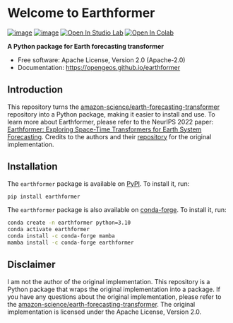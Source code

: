 # Welcome to Earthformer

[![image](https://img.shields.io/pypi/v/earthformer.svg)](https://pypi.python.org/pypi/earthformer)
[![image](https://img.shields.io/conda/vn/conda-forge/earthformer.svg)](https://anaconda.org/conda-forge/earthformer)
[![Open In Studio Lab](https://studiolab.sagemaker.aws/studiolab.svg)](https://studiolab.sagemaker.aws/import/github/opengeos/earthformer/blob/main/docs/examples/earthnet2021.ipynb)
[![Open In Colab](https://colab.research.google.com/assets/colab-badge.svg)](https://colab.research.google.com/github/opengeos/earthformer/blob/main/docs/examples/earthnet2021.ipynb)

**A Python package for Earth forecasting transformer**

-   Free software: Apache License, Version 2.0 (Apache-2.0)
-   Documentation: <https://opengeos.github.io/earthformer>

## Introduction

This repository turns the [amazon-science/earth-forecasting-transformer](https://github.com/amazon-science/earth-forecasting-transformer) repository into a Python package, making it easier to install and use. To learn more about Earthformer, please refer to the NeurIPS 2022 paper: [Earthformer: Exploring Space-Time Transformers for Earth System Forecasting](https://www.amazon.science/publications/earthformer-exploring-space-time-transformers-for-earth-system-forecasting). Credits to the authors and their [repository](https://github.com/amazon-science/earth-forecasting-transformer) for the original implementation.

## Installation

The `earthformer` package is available on [PyPI](https://pypi.org/project/earthformer). To install it, run:

```bash
pip install earthformer
```

The `earthformer` package is also available on [conda-forge](https://anaconda.org/conda-forge/earthformer). To install it, run:

```bash
conda create -n earthformer python=3.10
conda activate earthformer
conda install -c conda-forge mamba
mamba install -c conda-forge earthformer
```

## Disclaimer

I am not the author of the original implementation. This repository is a Python package that wraps the original implementation into a package. If you have any questions about the original implementation, please refer to the [amazon-science/earth-forecasting-transformer](https://github.com/amazon-science/earth-forecasting-transformer). The original implementation is licensed under the Apache License, Version 2.0.
